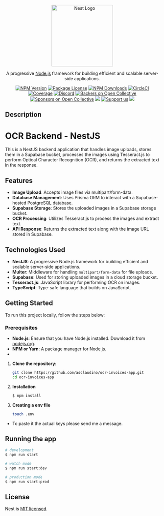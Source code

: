 <p align="center">
  <a href="http://nestjs.com/" target="blank"><img src="https://nestjs.com/img/logo-small.svg" width="200" alt="Nest Logo" /></a>
</p>

[circleci-image]: https://img.shields.io/circleci/build/github/nestjs/nest/master?token=abc123def456
[circleci-url]: https://circleci.com/gh/nestjs/nest

  <p align="center">A progressive <a href="http://nodejs.org" target="_blank">Node.js</a> framework for building efficient and scalable server-side applications.</p>
    <p align="center">
<a href="https://www.npmjs.com/~nestjscore" target="_blank"><img src="https://img.shields.io/npm/v/@nestjs/core.svg" alt="NPM Version" /></a>
<a href="https://www.npmjs.com/~nestjscore" target="_blank"><img src="https://img.shields.io/npm/l/@nestjs/core.svg" alt="Package License" /></a>
<a href="https://www.npmjs.com/~nestjscore" target="_blank"><img src="https://img.shields.io/npm/dm/@nestjs/common.svg" alt="NPM Downloads" /></a>
<a href="https://circleci.com/gh/nestjs/nest" target="_blank"><img src="https://img.shields.io/circleci/build/github/nestjs/nest/master" alt="CircleCI" /></a>
<a href="https://coveralls.io/github/nestjs/nest?branch=master" target="_blank"><img src="https://coveralls.io/repos/github/nestjs/nest/badge.svg?branch=master#9" alt="Coverage" /></a>
<a href="https://discord.gg/G7Qnnhy" target="_blank"><img src="https://img.shields.io/badge/discord-online-brightgreen.svg" alt="Discord"/></a>
<a href="https://opencollective.com/nest#backer" target="_blank"><img src="https://opencollective.com/nest/backers/badge.svg" alt="Backers on Open Collective" /></a>
<a href="https://opencollective.com/nest#sponsor" target="_blank"><img src="https://opencollective.com/nest/sponsors/badge.svg" alt="Sponsors on Open Collective" /></a>
  <a href="https://paypal.me/kamilmysliwiec" target="_blank"><img src="https://img.shields.io/badge/Donate-PayPal-ff3f59.svg"/></a>
    <a href="https://opencollective.com/nest#sponsor"  target="_blank"><img src="https://img.shields.io/badge/Support%20us-Open%20Collective-41B883.svg" alt="Support us"></a>
  <a href="https://twitter.com/nestframework" target="_blank"><img src="https://img.shields.io/twitter/follow/nestframework.svg?style=social&label=Follow"></a>
</p>
  <!--[![Backers on Open Collective](https://opencollective.com/nest/backers/badge.svg)](https://opencollective.com/nest#backer)
  [![Sponsors on Open Collective](https://opencollective.com/nest/sponsors/badge.svg)](https://opencollective.com/nest#sponsor)-->

## Description

# OCR Backend - NestJS

This is a NestJS backend application that handles image uploads, stores them in a Supabase bucket, processes the images using Tesseract.js to perform Optical Character Recognition (OCR), and returns the extracted text in the response.

## Features

- **Image Upload**: Accepts image files via multipart/form-data.
- **Database Management**: Uses Prisma ORM to interact with a Supabase-hosted PostgreSQL database.
- **Supabase Storage**: Stores the uploaded images in a Supabase storage bucket.
- **OCR Processing**: Utilizes Tesseract.js to process the images and extract text.
- **API Response**: Returns the extracted text along with the image URL stored in Supabase.

## Technologies Used

- **NestJS**: A progressive Node.js framework for building efficient and scalable server-side applications.
- **Multer**: Middleware for handling `multipart/form-data` for file uploads.
- **Supabase**: Used for storing uploaded images in a cloud storage bucket.
- **Tesseract.js**: JavaScript library for performing OCR on images.
- **TypeScript**: Type-safe language that builds on JavaScript.

## Getting Started

To run this project locally, follow the steps below:

### Prerequisites

- **Node.js**: Ensure that you have Node.js installed. Download it from [nodejs.org](https://nodejs.org/).
- **NPM or Yarn**: A package manager for Node.js.
- 

1. **Clone the repository**:
   ```bash
   git clone https://github.com/asclaudino/ocr-invoices-app.git
   cd ocr-invoices-app
2. **Installation**
    ```bash
    $ npm install
    ```
3. **Creating a env file**
      ```bash
      touch .env
- To paste it the actual keys please send me a message.
   
## Running the app

```bash
# development
$ npm run start

# watch mode
$ npm run start:dev

# production mode
$ npm run start:prod
```
## License

Nest is [MIT licensed](LICENSE).

